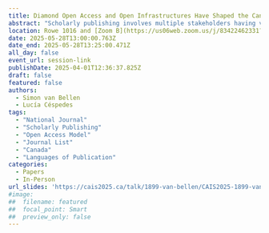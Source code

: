 ```yaml
---
title: Diamond Open Access and Open Infrastructures Have Shaped the Canadian Scholarly Journal Landscape Since the Start of the Digital Era
abstract: "Scholarly publishing involves multiple stakeholders having various types of interest. In Canada, the implication of universities, the presence of societies and the availability of governmental support for periodicals seem to have contributed to a rather diverse ecosystem of journals. This study presents in detail the current state of these journals, in addition to past trends and transformations during the 20th century and, in particular, the digital era. To this effect, we created a new dataset, including a total of 1256 journals, 944 of which appeared to be active today, specifically focusing on the supporting organizations behind the journals, the types of (open) access, disciplines, geographic origins, languages of publication and hosting platforms and tools. The main overarching traits across Canadian scholarly journals are an important presence of Diamond open access, which has been adopted by 62% of the journals, a predominance of the Social Sciences and Humanities disciplines and a scarce presence of the major commercial publishers. The digital era allowed for the development of open infrastructures, which contributed to the creation of a new generation of journals that massively adopted Diamond open access, often supported by university libraries. However, journal cessation also increased, especially among the recently founded journals. These results provide valuable insights for the design of tailored practices and policies that cater to the needs of different types of periodicals and that take into account the evolving practices across the Canadian scholarly journal landscape."
location: Rowe 1016 and [Zoom B](https://us06web.zoom.us/j/83422462331?pwd=C3h8KTen5KKaTk2rPZkFhkrqRrmOv6.1)
date: 2025-05-28T13:00:00.763Z
date_end: 2025-05-28T13:25:00.471Z
all_day: false
event_url: session-link
publishDate: 2025-04-01T12:36:37.825Z
draft: false
featured: false
authors:
  - Simon van Bellen
  - Lucía Céspedes
tags:
  - "National Journal"
  - "Scholarly Publishing"
  - "Open Access Model"
  - "Journal List"
  - "Canada" 
  - "Languages of Publication"
categories:
  - Papers
  - In-Person
url_slides: 'https://cais2025.ca/talk/1899-van-bellen/CAIS2025-1899-van-Bellen-Slides.pdf'
#image:
##  filename: featured
##  focal_point: Smart
##  preview_only: false
---
```

